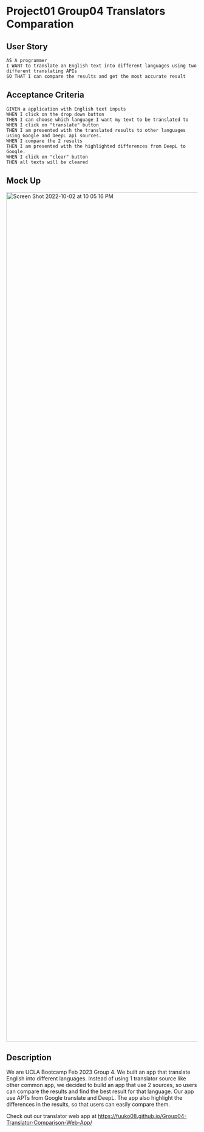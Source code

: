 # Project01 Group04 Translators Comparation 

## User Story
```
AS A programmer
I WANT to translate an English text into different languages using two different translating APIs
SO THAT I can compare the results and get the most accurate result
```

## Acceptance Criteria
```
GIVEN a application with English text inputs
WHEN I click on the drop down button
THEN I can choose which language I want my text to be translated to
WHEN I click on "translate" button
THEN I am presented with the translated results to other languages using Google and DeepL api sources.
WHEN I compare the 2 results
THEN I am presented with the highlighted differences from DeepL to Google.
WHEN I click on "clear" button 
THEN all texts will be cleared
```

## Mock Up
<img width="2237" alt="Screen Shot 2022-10-02 at 10 05 16 PM" src="https://user-images.githubusercontent.com/108949883/193505114-06b04b59-bc6c-420f-b704-d8330b39f327.png">

## Description
We are UCLA Bootcamp Feb 2023 Group 4. We built an app that translate English into different languages. Instead of using 1 translator source like other common app, we decided to build an app that use 2 sources, so users can compare the results and find the best result for that language. Our app use APTs from Google translate and DeepL. The app also highlight the differences in the results, so that users can easily compare them.  


Check out our translator web app at https://fuuko08.github.io/Group04-Translator-Comparison-Web-App/

